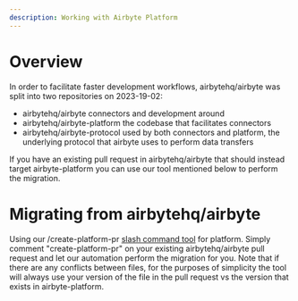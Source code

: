 ```yaml
---
description: Working with Airbyte Platform
---
```


# Overview

In order to facilitate faster development workflows, airbytehq/airbyte was split into two repositories on 2023-19-02:

- airbytehq/airbyte connectors and development around
- airbytehq/airbyte-platform the codebase that facilitates connectors
- airbytehq/airbyte-protocol used by both connectors and platform, the underlying protocol that airbyte uses to perform data transfers

If you have an existing pull request in airbytehq/airbyte that should instead target airbyte-platform you can use our tool mentioned below to perform the migration.

# Migrating from airbytehq/airbyte

Using our /create-platform-pr [slash command tool](https://github.com/airbytehq/airbyte/blob/master/.github/workflows/create-oss-pr-snapshot.yml) for platform. Simply comment "create-platform-pr" on your existing airbytehq/airbyte pull request and let our automation perform the migration for you. Note that if there are any conflicts between files, for the purposes of simplicity the tool will always use your version of the file in the pull request vs the version that exists in airbyte-platform.

